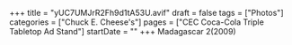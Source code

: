 +++
title = "yUC7UMJrR2Fh9d1tA53U.avif"
draft = false
tags = ["Photos"]
categories = ["Chuck E. Cheese's"]
pages = ["CEC Coca-Cola Triple Tabletop Ad Stand"]
startDate = ""
+++
Madagascar 2(2009)
